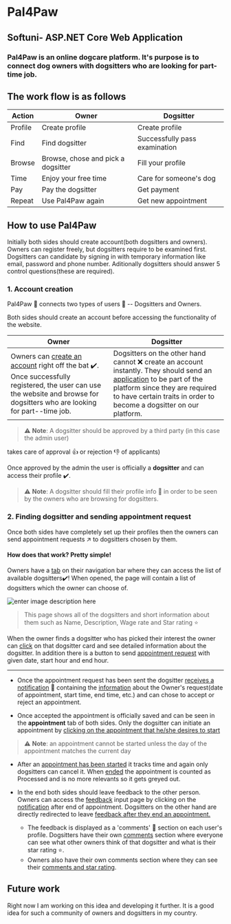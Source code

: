 # Pal4Paw

## Softuni- ASP.NET Core Web Application

### Pal4Paw is an online dogcare platform. It's purpose is to connect dog owners with dogsitters who are looking for part-time job.

## The work flow is as follows

Action | Owner | Dogsitter
--- | --- | ---
Profile	 | Create profile | Create profile
Find | Find dogsitter | Successfully pass examination
Browse | Browse, chose and pick a dogsitter | Fill your profile
Time | Enjoy your free time | Care for someone's dog
Pay | Pay the dogsitter | Get payment
Repeat | Use Pal4Paw again | Get new appointment

## How to use Pal4Paw
Initially both sides should create account(both dogsitters and owners). Owners can register freely, but dogsitters require to be examined first. Dogsitters can candidate by signing in with temporary information like email, password and phone number. Aditionally dogsitters should answer 5 control questions(these are required).

### 1. Account creation
Pal4Paw :feet: connects two types of users  :bust_in_silhouette: -- Dogsitters and Owners.

Both sides should create an account before accessing the functionality of the website.

Owner | Dogsitter
--- | ---
Owners can [create an account](https://res.cloudinary.com/dnonuly2u/image/upload/v1589561126/CreateAccOwner_vck3lp.png) right off the bat :heavy_check_mark:. Once successfully registered, the user can use the website and browse for dogsitters who are looking for part--time job.| Dogsitters on the other hand cannot :x: create an account instantly. They should send an [application](https://res.cloudinary.com/dnonuly2u/image/upload/v1589561049/Candidate_ifv9dr.png) to be part of the platform since they are required to have certain traits in order to become a dogsitter on our platform. 

> :warning: **Note**: A dogsitter should be approved by a third party (in this case the admin user)

 takes care of approval :thumbsup: or rejection :thumbsdown: of applicants)  

Once approved by the admin the user is officially a **dogsitter** and can access their profile :heavy_check_mark:.

>:warning: **Note**: A dogsitter should fill their profile info  :bust_in_silhouette: in order to be seen by the owners who are browsing for dogsitters.

### 2. Finding dogsitter and sending appointment request
Once both sides have completely set up their profiles then the owners can send appointment requests :arrow_upper_right: to dogsitters chosen by them. 

#### How does that work? **Pretty simple!**

Owners have a [tab](https://res.cloudinary.com/dnonuly2u/image/upload/v1589562341/FindDogsitter_ewnh0q.png) on their navigation bar where they can access the list of available dogsitters:heavy_check_mark:! When opened, the page will contain a list of dogsitters which the owner can choose of.

![enter image description here](https://res.cloudinary.com/dnonuly2u/image/upload/v1589562630/FindDogsitterList_kuxlut.png)

> This page shows all of the dogsitters and short information about them such as Name, Description, Wage rate and Star rating :star:

When the owner finds a dogsitter who has picked their interest the owner can [click](https://res.cloudinary.com/dnonuly2u/image/upload/v1589563128/DetailsDogsitter_kb5ulo.png) on that dogsitter card and see detailed information about the dogsitter. In addition there is a button to send [appointment request](https://res.cloudinary.com/dnonuly2u/image/upload/v1589563173/AppointmentRequest_qqw0dg.png) with given date, start hour and end hour.

---

- Once the appointment request has been sent the dogsitter [receives a notification](https://res.cloudinary.com/dnonuly2u/image/upload/v1589563363/NotificationsPanelDogsitterAppointmnet_hs2pda.png) :bell: containing the [information](https://res.cloudinary.com/dnonuly2u/image/upload/v1589563399/DetailedInfoAboutAppointment_zp7bq5.png) about the Owner's request(date of appointment, start time, end time, etc.) and can chose to accept or reject an appointment.

- Once accepted the appointment is officially saved and can be seen in the **appointment** tab of both sides. Only the dogsitter can initiate an appointment by [clicking on the appointment that he/she desires to start](https://res.cloudinary.com/dnonuly2u/image/upload/v1589563871/StartAppointment_dqzxvs.png)
>:warning: **Note**: an appointment cannot be started unless the day of the appointment matches the current day 

- After an [appointment has been started](https://res.cloudinary.com/dnonuly2u/image/upload/v1589564085/StartedAppointment_ssjxe4.png) it tracks time and again only dogsitters can cancel it. When [ended](https://res.cloudinary.com/dnonuly2u/image/upload/v1589564130/Ended_bxexht.png) the appointment is counted as Processed and is no more relevants so it gets greyed out.

- In the end both sides should leave feedback to the other person. Owners can access the [feedback](https://res.cloudinary.com/dnonuly2u/image/upload/v1589564361/OwnerFeedbackLeave_sogtdn.png) input page by clicking on the [notification](https://res.cloudinary.com/dnonuly2u/image/upload/v1589564254/FeedbackOwner_qxqj4e.png) after end of appointment. Dogsitters on the other hand are directly redirected to leave [feedback after they end an appointment.](https://res.cloudinary.com/dnonuly2u/image/upload/v1589564254/FeedbackOwner_qxqj4e.png)

	- The feedback is displayed as a 'comments' :speech_balloon:  section on each user's profile. Dogsitters have their own [comments](https://res.cloudinary.com/dnonuly2u/image/upload/v1589564613/DogsitterComments_jxqky9.png) section where everyone can see what other owners think of that dogsitter and what is their star rating :star:.
	-  Owners also have their own comments section where they can see their [comments and star rating](https://res.cloudinary.com/dnonuly2u/image/upload/v1589564644/OwnerComments_s8wi1q.png).

## Future work

Right now I am working on this idea and developing it further. It is a good idea for such a community of owners and dogsitters in my country.
